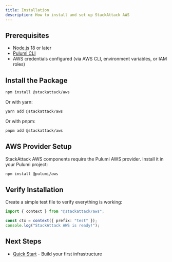 ```yaml
---
title: Installation
description: How to install and set up StackAttack AWS
---
```


## Prerequisites

- [Node.js](https://nodejs.org/) 18 or later
- [Pulumi CLI](https://www.pulumi.com/docs/get-started/install/)
- AWS credentials configured (via AWS CLI, environment variables, or IAM roles)

## Install the Package

```bash
npm install @stackattack/aws
```

Or with yarn:

```bash
yarn add @stackattack/aws
```

Or with pnpm:

```bash
pnpm add @stackattack/aws
```

## AWS Provider Setup

StackAttack AWS components require the Pulumi AWS provider. Install it in your Pulumi project:

```bash
npm install @pulumi/aws
```

## Verify Installation

Create a simple test file to verify everything is working:

```typescript
import { context } from "@stackattack/aws";

const ctx = context({ prefix: "test" });
console.log("StackAttack AWS is ready!");
```

## Next Steps

- [Quick Start](/getting-started/quick-start/) - Build your first infrastructure